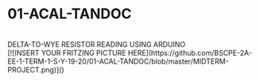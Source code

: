 # 01-ACAL-TANDOC
<BR>
DELTA-TO-WYE RESISTOR READING USING ARDUINO
<br>
[![INSERT YOUR FRITZING PICTURE HERE](https://github.com/BSCPE-2A-EE-1-TERM-1-S-Y-19-20/01-ACAL-TANDOC/blob/master/MIDTERM-PROJECT.png)]()
